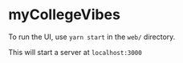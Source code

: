 # myCollegeVibes

To run the UI, use `yarn start` in the `web/` directory.

This will start a server at `localhost:3000`

